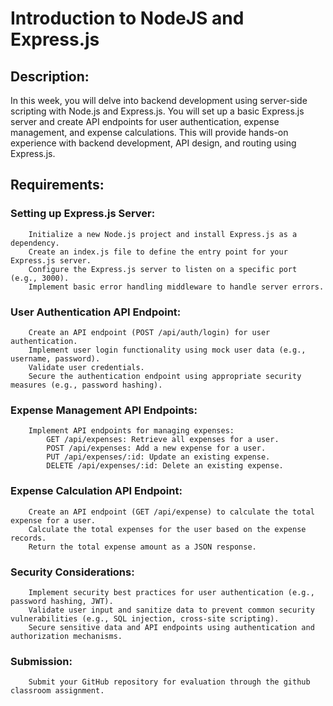  # Introduction to NodeJS and Express.js 

## Description:
In this week, you will delve into backend development using server-side scripting with Node.js and Express.js. You will set up a basic Express.js server and create API endpoints for user authentication, expense management, and expense calculations. This will provide hands-on experience with backend development, API design, and routing using Express.js.
                                                                  
## Requirements:

### Setting up Express.js Server:
        Initialize a new Node.js project and install Express.js as a dependency.
        Create an index.js file to define the entry point for your Express.js server.
        Configure the Express.js server to listen on a specific port (e.g., 3000).
        Implement basic error handling middleware to handle server errors.

### User Authentication API Endpoint:
        Create an API endpoint (POST /api/auth/login) for user authentication.
        Implement user login functionality using mock user data (e.g., username, password).
        Validate user credentials.
        Secure the authentication endpoint using appropriate security measures (e.g., password hashing).

### Expense Management API Endpoints:
        Implement API endpoints for managing expenses:
            GET /api/expenses: Retrieve all expenses for a user.
            POST /api/expenses: Add a new expense for a user.
            PUT /api/expenses/:id: Update an existing expense.
            DELETE /api/expenses/:id: Delete an existing expense.

### Expense Calculation API Endpoint:
        Create an API endpoint (GET /api/expense) to calculate the total expense for a user.
        Calculate the total expenses for the user based on the expense records.
        Return the total expense amount as a JSON response.

### Security Considerations:
        Implement security best practices for user authentication (e.g., password hashing, JWT).
        Validate user input and sanitize data to prevent common security vulnerabilities (e.g., SQL injection, cross-site scripting).
        Secure sensitive data and API endpoints using authentication and authorization mechanisms.

### Submission:
        Submit your GitHub repository for evaluation through the github classroom assignment.
